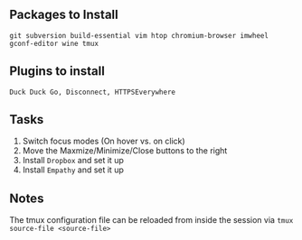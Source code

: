 Packages to Install
-------------------
`git subversion build-essential vim htop chromium-browser imwheel gconf-editor wine tmux`

Plugins to install
------------------
`Duck Duck Go, Disconnect, HTTPSEverywhere`

Tasks
-----
1. Switch focus modes (On hover vs. on click)
2. Move the Maxmize/Minimize/Close buttons to the right
3. Install `Dropbox` and set it up
4. Install `Empathy` and set it up

Notes
-----
The tmux configuration file can be reloaded from inside the session via `tmux source-file <source-file>`
